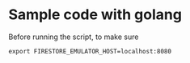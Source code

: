# Sample code with golang

Before running the script, to make sure

```
export FIRESTORE_EMULATOR_HOST=localhost:8080
```
